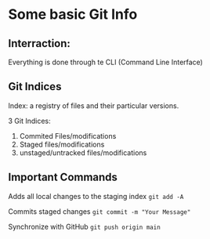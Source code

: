 # Some basic Git Info

## Interraction:

Everything is done through te CLI (Command Line Interface)


## Git Indices
Index: a registry of files and their particular versions.

3 Git Indices:

  1. Commited Files/modifications
  3. Staged files/modifications
  2. unstaged/untracked files/modifications

## Important Commands

Adds all local changes to the staging index
 `git add -A`

Commits staged changes
`git commit -m "Your Message"`

Synchronize with GitHub
`git push origin main`
